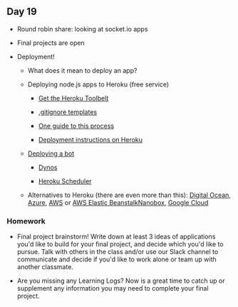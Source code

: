 ## Day 19

* Round robin share: looking at socket.io apps

* Final projects are open

* Deployment!
    
    * What does it mean to deploy an app?
    
    * Deploying node.js apps to Heroku (free service)
    
        * [Get the Heroku Toolbelt](https://blog.heroku.com/the_heroku_toolbelt)
        
        * [.gitignore templates](https://github.com/github/gitignore)
    
        * [One guide to this process](https://scotch.io/tutorials/how-to-deploy-a-node-js-app-to-heroku)
        
        * [Deployment instructions on Heroku](https://devcenter.heroku.com/articles/getting-started-with-nodejs)
    
    * [Deploying a bot](https://shiffman.net/a2z/bot-heroku/)
    
        * [Dynos](https://devcenter.heroku.com/articles/dynos#dyno-configurations) 
        
        * [Heroku Scheduler](https://devcenter.heroku.com/articles/scheduler)
    
    * Alternatives to Heroku (there are even more than this): [Digital Ocean](https://www.digitalocean.com/), [Azure](https://docs.microsoft.com/en-us/azure/devops/pipelines/targets/webapp?view=vsts&tabs=yaml), [AWS](https://aws.amazon.com/getting-started/projects/deploy-nodejs-web-app/) or [AWS Elastic Beanstalk](https://docs.aws.amazon.com/gettingstarted/latest/deploy/overview.html)[Nanobox](https://nanobox.io/), [Google Cloud](https://cloud.google.com/nodejs/)


### Homework

* Final project brainstorm! Write down at least 3 ideas of applications you'd like to build for your final project, and decide which you'd like to pursue. Talk with others in the class and/or use our Slack channel to communicate and decide if you'd like to work alone or team up with another classmate.

* Are you missing any Learning Logs? Now is a great time to catch up or supplement any information you may need to complete your final project.

